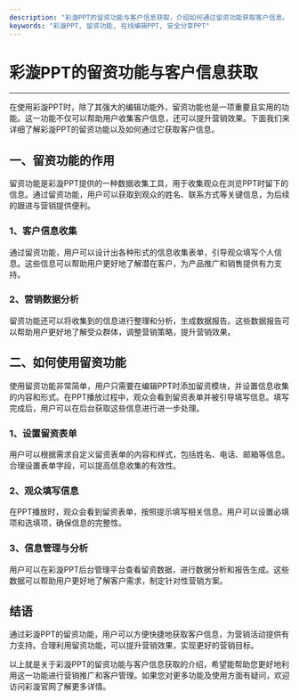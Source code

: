 ```yaml
---
description: "彩漩PPT的留资功能与客户信息获取，介绍如何通过留资功能获取客户信息。"
keywords: "彩漩PPT, 留资功能, 在线编辑PPT, 安全分享PPT"
---
```

# 彩漩PPT的留资功能与客户信息获取

---

在使用彩漩PPT时，除了其强大的编辑功能外，留资功能也是一项重要且实用的功能。这一功能不仅可以帮助用户收集客户信息，还可以提升营销效果。下面我们来详细了解彩漩PPT的留资功能以及如何通过它获取客户信息。

## 一、留资功能的作用
留资功能是彩漩PPT提供的一种数据收集工具，用于收集观众在浏览PPT时留下的信息。通过留资功能，用户可以获取到观众的姓名、联系方式等关键信息，为后续的跟进与营销提供便利。

### 1、客户信息收集
通过留资功能，用户可以设计出各种形式的信息收集表单，引导观众填写个人信息。这些信息可以帮助用户更好地了解潜在客户，为产品推广和销售提供有力支持。

### 2、营销数据分析
留资功能还可以将收集到的信息进行整理和分析，生成数据报告。这些数据报告可以帮助用户更好地了解受众群体，调整营销策略，提升营销效果。

## 二、如何使用留资功能
使用留资功能非常简单，用户只需要在编辑PPT时添加留资模块，并设置信息收集的内容和形式。在PPT播放过程中，观众会看到留资表单并被引导填写信息。填写完成后，用户可以在后台获取这些信息进行进一步处理。

### 1、设置留资表单
用户可以根据需求自定义留资表单的内容和样式，包括姓名、电话、邮箱等信息。合理设置表单字段，可以提高信息收集的有效性。

### 2、观众填写信息
在PPT播放时，观众会看到留资表单，按照提示填写相关信息。用户可以设置必填项和选填项，确保信息的完整性。

### 3、信息管理与分析
用户可以在彩漩PPT后台管理平台查看留资数据，进行数据分析和报告生成。这些数据可以帮助用户更好地了解客户需求，制定针对性营销方案。

## 结语
通过彩漩PPT的留资功能，用户可以方便快捷地获取客户信息，为营销活动提供有力支持。合理利用留资功能，可以提升营销效果，实现更好的营销目标。

以上就是关于彩漩PPT的留资功能与客户信息获取的介绍，希望能帮助您更好地利用这一功能进行营销推广和客户管理。如果您对更多功能及使用方面有疑问，欢迎访问彩漩官网了解更多详情。
